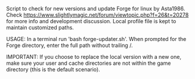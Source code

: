 Script to check for new versions and update Forge for linux by Asta1986.
Check https://www.slightlymagic.net/forum/viewtopic.php?f=26&t=20278 for more info and development discussion.
Local profile file is kept to maintain customized paths.

USAGE: In a terminal run 'bash forge-updater.sh'. When prompted for the Forge directory, enter the full path without
trailing /.

IMPORTANT: If you choose to replace the local version with a new one, make sure your user and cache
directories are not within the game directory (this is the default scenario).

